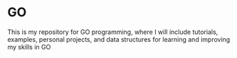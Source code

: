 # GO

This is my repository for GO programming, where I will include tutorials, examples, personal projects, and data structures for learning and improving my skills in GO
